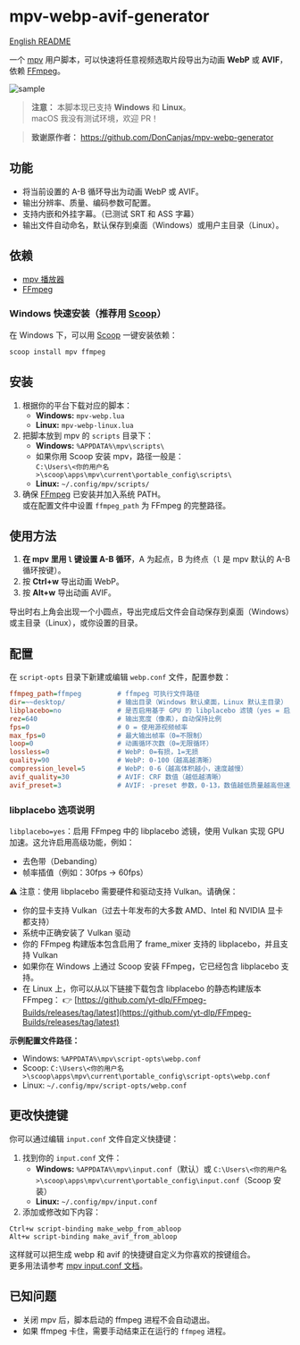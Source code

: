 # mpv-webp-avif-generator

[English README](README.md)

一个 [mpv](https://mpv.io/) 用户脚本，可以快速将任意视频选取片段导出为动画 **WebP** 或 **AVIF**，依赖 [FFmpeg](https://ffmpeg.org/)。

![sample](./少女革命ウテナ.アドゥレセンス黙示録.avif)

> **注意：** 本脚本现已支持 **Windows** 和 **Linux**。  
> macOS 我没有测试环境，欢迎 PR！

> **致谢原作者：** https://github.com/DonCanjas/mpv-webp-generator

## 功能

- 将当前设置的 A-B 循环导出为动画 WebP 或 AVIF。
- 输出分辨率、质量、编码参数可配置。
- 支持内嵌和外挂字幕。（已测试 SRT 和 ASS 字幕）
- 输出文件自动命名，默认保存到桌面（Windows）或用户主目录（Linux）。

## 依赖

- [mpv 播放器](https://mpv.io/)
- [FFmpeg](https://ffmpeg.org/)

### Windows 快速安装（推荐用 [Scoop](https://scoop.sh/)）

在 Windows 下，可以用 [Scoop](https://scoop.sh/) 一键安装依赖：

```powershell
scoop install mpv ffmpeg
```

## 安装

1. 根据你的平台下载对应的脚本：
   - **Windows:** `mpv-webp.lua`
   - **Linux:** `mpv-webp-linux.lua`
2. 把脚本放到 mpv 的 `scripts` 目录下：
   - **Windows:** `%APPDATA%\mpv\scripts\`
   - 如果你用 Scoop 安装 mpv，路径一般是：  
     `C:\Users\<你的用户名>\scoop\apps\mpv\current\portable_config\scripts\`
   - **Linux:** `~/.config/mpv/scripts/`
3. 确保 [FFmpeg](https://ffmpeg.org/) 已安装并加入系统 PATH。  
   或在配置文件中设置 `ffmpeg_path` 为 FFmpeg 的完整路径。

## 使用方法

1. **在 mpv 里用 `l` 键设置 A-B 循环**，A 为起点，B 为终点（`l` 是 mpv 默认的 A-B 循环按键）。
2. 按 **Ctrl+w** 导出动画 WebP。
3. 按 **Alt+w** 导出动画 AVIF。

导出时右上角会出现一个小圆点，导出完成后文件会自动保存到桌面（Windows）或主目录（Linux），或你设置的目录。

## 配置

在 `script-opts` 目录下新建或编辑 `webp.conf` 文件，配置参数：

```ini
ffmpeg_path=ffmpeg         # ffmpeg 可执行文件路径
dir=~~desktop/             # 输出目录（Windows 默认桌面，Linux 默认主目录）
libplacebo=no              # 是否启用基于 GPU 的 libplacebo 滤镜（yes = 启用，no = 禁用）
rez=640                    # 输出宽度（像素），自动保持比例
fps=0                      # 0 = 使用源视频帧率
max_fps=0                  # 最大输出帧率（0=不限制）
loop=0                     # 动画循环次数（0=无限循环）
lossless=0                 # WebP: 0=有损，1=无损
quality=90                 # WebP: 0-100（越高越清晰）
compression_level=5        # WebP: 0-6（越高体积越小，速度越慢）
avif_quality=30            # AVIF: CRF 数值（越低越清晰）
avif_preset=3              # AVIF: -preset 参数，0-13，数值越低质量越高但速度越慢
```
### libplacebo 选项说明

`libplacebo=yes`：启用 FFmpeg 中的 libplacebo 滤镜，使用 Vulkan 实现 GPU 加速。这允许启用高级功能，例如：

- 去色带（Debanding）
- 帧率插值（例如：30fps → 60fps）

⚠️ 注意：使用 libplacebo 需要硬件和驱动支持 Vulkan。请确保：

- 你的显卡支持 Vulkan（过去十年发布的大多数 AMD、Intel 和 NVIDIA 显卡都支持）
- 系统中正确安装了 Vulkan 驱动
- 你的 FFmpeg 构建版本包含启用了 frame_mixer 支持的 libplacebo，并且支持 Vulkan
- 如果你在 Windows 上通过 Scoop 安装 FFmpeg，它已经包含 libplacebo 支持。
- 在 Linux 上，你可以从以下链接下载包含 libplacebo 的静态构建版本 FFmpeg：
  👉 [https://github.com/yt-dlp/FFmpeg-Builds/releases/tag/latest](https://github.com/yt-dlp/FFmpeg-Builds/releases/tag/latest)

**示例配置文件路径：**  
- Windows: `%APPDATA%\mpv\script-opts\webp.conf`  
- Scoop: `C:\Users\<你的用户名>\scoop\apps\mpv\current\portable_config\script-opts\webp.conf`
- Linux: `~/.config/mpv/script-opts/webp.conf`

## 更改快捷键

你可以通过编辑 `input.conf` 文件自定义快捷键：

1. 找到你的 `input.conf` 文件：  
   - **Windows:** `%APPDATA%\mpv\input.conf`（默认）或 `C:\Users\<你的用户名>\scoop\apps\mpv\current\portable_config\input.conf`（Scoop 安装）
   - **Linux:** `~/.config/mpv/input.conf`
2. 添加或修改如下内容：

```
Ctrl+w script-binding make_webp_from_abloop
Alt+w script-binding make_avif_from_abloop
```

这样就可以把生成 webp 和 avif 的快捷键自定义为你喜欢的按键组合。  
更多用法请参考 [mpv input.conf 文档](https://mpv.io/manual/master/#input-conf)。

## 已知问题

- 关闭 mpv 后，脚本启动的 ffmpeg 进程不会自动退出。
- 如果 ffmpeg 卡住，需要手动结束正在运行的 `ffmpeg` 进程。